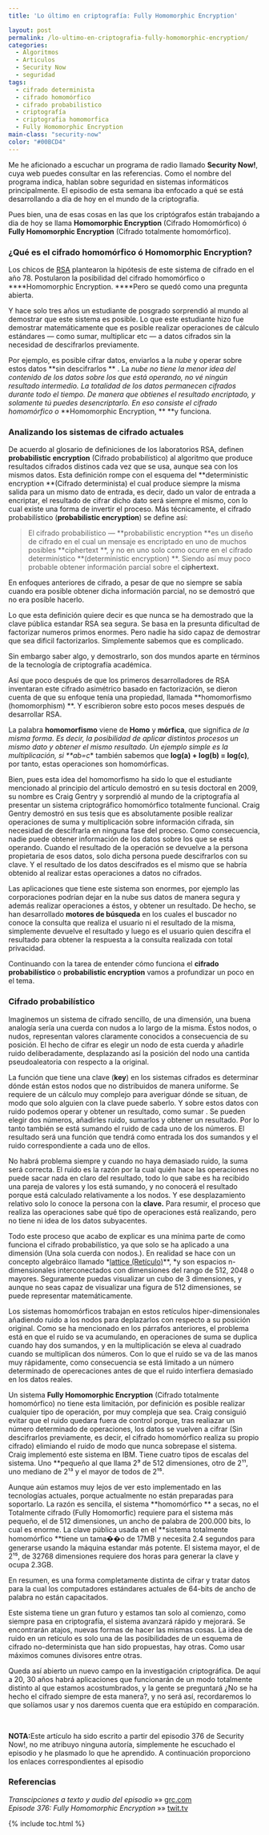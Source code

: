 ```yaml
---
title: 'Lo último en criptografía: Fully Homomorphic Encryption'

layout: post
permalink: /lo-ultimo-en-criptografia-fully-homomorphic-encryption/
categories:
  - Algoritmos
  - Articulos
  - Security Now
  - seguridad
tags:
  - cifrado determinista
  - cifrado homomórfico
  - cifrado probabilistico
  - criptografía
  - criptografia homomorfica
  - Fully Homomorphic Encryption
main-class: "security-now"
color: "#00BCD4"
---
```

[<img  title="Homomorphic Encryption" src="/assets/img/2012/11/Apps-preferences-desktop-cryptography-icon1.png" alt=""  />][1]  
Me he aficionado a escuchar un programa de radio llamado **Security Now!**, cuya web puedes consultar en las referencias. Como el nombre del programa indica, hablan sobre seguridad en sistemas informáticos principalmente. El episodio de esta semana iba enfocado a qué se está desarrollando a día de hoy en el mundo de la criptografía.

Pues bien, una de esas cosas en las que los criptógrafos están trabajando a dia de hoy se llama **Homomorphic Encryption** (Cifrado Homomórfico) ó **Fully Homomorphic Encryption** (Cifrado totalmente homomórfico).

### ¿Qué es el cifrado homomórfico ó **Homomorphic Encryption**?

Los chicos de <a href="http://es.wikipedia.org/wiki/RSA" target="_blank">RSA</a> plantearon la hipótesis de este sistema de cifrado en el año 78. Postularon la posibilidad del cifrado homomórfico o ****Homomorphic Encryption. ****Pero se quedó como una pregunta abierta.

Y hace solo tres años un estudiante de posgrado sorprendió al mundo al demostrar que este sistema es posible. Lo que este estudiante hizo fue demostrar matemáticamente que es posible realizar operaciones de cálculo estándares &#8212; como sumar, multiplicar etc &#8212; a datos cifrados sin la necesidad de descifrarlos previamente.

Por ejemplo, es posible cifrar datos, enviarlos a la *nube* y operar sobre estos datos **sin descifrarlos ** . La *nube *no tiene la menor idea del contenido de los datos sobre los que está operando, no vé ningún resultado intermedio. La totalidad de los datos permanecen cifrados durante todo el tiempo. De manera que obtienes el resultado encriptado, y solamente tú puedes desencriptarlo. En eso consiste el cifrado homomórfico o** **Homomorphic Encryption, ** **y funciona.  
<!--ad-->

### Analizando los sistemas de cifrado actuales

De acuerdo al glosario de definiciones de los laboratorios RSA, definen **probabilistic encryption** (Cifrado probabilístico) al algoritmo que produce resultados cifrados distinos cada vez que se usa, aunque sea con los mismos datos. Esta definición rompe con el esquema del **deterministic encryption **(Cifrado determinista) el cual produce siempre la misma salida para un mismo dato de entrada, es decir, dado un valor de entrada a encriptar, el resultado de cifrar dicho dato será siempre el mismo, con lo cual existe una forma de invertir el proceso. Más técnicamente, el cifrado probabilístico (**probabilistic encryption**) se define así:

> El cifrado probabilístico &#8212; **probabilistic encryption **es un diseño de cifrado en el cual un mensaje es encriptado en uno de muchos posibles **ciphertext **, y no en uno solo como ocurre en el cifrado determinístico **(deterministic encryption) **. Siendo así muy poco probable obtener información parcial sobre el **ciphertext.**

En enfoques anteriores de cifrado, a pesar de que no siempre se sabía cuando era posible obtener dicha información parcial, no se demostró que no era posible hacerlo.

Lo que esta definición quiere decir es que nunca se ha demostrado que la clave pública estandar RSA sea segura. Se basa en la presunta dificultad de factorizar numeros primos enormes. Pero nadie ha sido capaz de demostrar que sea dificil factorizarlos. Simplemente sabemos que es complicado.

Sin embargo saber algo, y demostrarlo, son dos mundos aparte en términos de la tecnología de criptografía académica.

Así que poco después de que los primeros desarrolladores de RSA inventaran este cifrado asimétrico basado en factorización, se dieron cuenta de que su enfoque tenía una propiedad, llamada **homomorfismo (homomorphism) **. Y escribieron sobre esto pocos meses después de desarrollar RSA.

La palabra **homomorfismo** viene de **Homo** y **mórfica**, que significa *de la misma forma. *Es decir, la posibilidad de aplicar distintos procesos un mismo dato y obtener el mismo resultado. Un ejemplo simple es la multiplicación, si **a*b=c** también sabemos que **log(a) + log(b) = log(c)**, por tanto, estas operaciones son homomórficas.

Bien, pues esta idea del homomorfismo ha sido lo que el estudiante mencionado al principio del artículo demostró en su tesis doctoral en 2009, su nombre es Craig Gentry y sorprendió al mundo de la criptografía al presentar un sistema criptográfico homomórfico totalmente funcional. Craig Gentry demostró en sus tesis que es absolutamente posible realizar operaciones de suma y multiplicación sobre información cifrada, sin necesidad de descifrarla en ninguna fase del proceso. Como consecuencia, nadie puede obtener información de los datos sobre los que se está operando. Cuando el resultado de la operación se devuelve a la persona propietaria de esos datos, solo dicha persona puede descifrarlos con su clave. Y el resultado de los datos descifrados es el mismo que se habría obtenido al realizar estas operaciones a datos no cifrados.

Las aplicaciones que tiene este sistema son enormes, por ejemplo las corporaciones podrían dejar en la nube sus datos de manera segura y además realizar operaciones a éstos, y obtener un resultado. De hecho, se han desarrollado **motores de búsqueda** en los cuales el buscador no conoce la consulta que realiza el usuario ni el resultado de la misma, simplemente devuelve el resultado y luego es el usuario quien descifra el resultado para obtener la respuesta a la consulta realizada con total privacidad.

Continuando con la tarea de entender cómo funciona el **cifrado probabilístico** o **probabilistic encryption** vamos a profundizar un poco en el tema.

### Cifrado probabilístico

Imaginemos un sistema de cifrado sencillo, de una dimensión, una buena analogía sería una cuerda con nudos a lo largo de la misma. Éstos nodos, o nudos, representan valores claramente conocidos a consecuencia de su posición. El hecho de cifrar es elegir un nodo de esta cuerda y añadirle ruido deliberadamente, desplazando así la posición del nodo una cantida pseudoaleatoria con respecto a la original.

La función que tiene una clave (**key**) en los sistemas cifrados es determinar dónde están estos nodos que no distribuidos de manera uniforme. Se requiere de un cálculo muy complejo para averiguar dónde se situan, de modo que solo alguien con la clave puede saberlo. Y sobre estos datos con ruido podemos operar y obtener un resultado, como sumar . Se pueden elegir dos números, añadirles ruido, sumarlos y obtener un resultado. Por lo tanto también se está sumando el ruido de cada uno de los números. El resultado será una función que tendrá como entrada los dos sumandos y el ruido correspondiente a cada uno de ellos.

No habrá problema siempre y cuando no haya demasiado ruido, la suma será correcta. El ruido es la razón por la cual quién hace las operaciones no puede sacar nada en claro del resultado, todo lo que sabe es ha recibido una pareja de valores y los está sumando, y no conocerá el resultado porque está calculado relativamente a los nodos. Y ese desplazamiento relativo solo lo conoce la persona con la **clave.** Para resumir, el proceso que realiza las operaciones sabe qué tipo de operaciones está realizando, pero no tiene ni idea de los datos subyacentes.

Todo este proceso que acabo de explicar es una mínima parte de como funciona el cifrado probabilístico, ya que solo se ha aplicado a una dimensión (Una sola cuerda con nodos.). En realidad se hace con un concepto algebráico llamado *<a href="http://es.wikipedia.org/wiki/Ret%C3%ADculo_%28matem%C3%A1ticas%29" target="_blank">lattice (Retículo)</a>**, *y son espacios n-dimensionales interconectados con dimensiones del rango de 512, 2048 o mayores. Seguramente puedas visualizar un cubo de 3 dimensiones, y aunque no seas capaz de visualizar una figura de 512 dimensiones, se puede representar matemáticamente.

Los sistemas homomórficos trabajan en estos retículos hiper-dimensionales añadiendo ruido a los nodos para deplazarlos con respecto a su posición original. Como se ha mencionado en los párrafos anteriores, el problema está en que el ruido se va acumulando, en operaciones de suma se duplica cuando hay dos sumandos, y en la multiplicación se eleva al cuadrado cuando se multiplican dos números. Con lo que el ruido se va de las manos muy rápidamente, como consecuencia se está limitado a un número determinado de operecaciones antes de que el ruido interfiera demasiado en los datos reales.

Un sistema **Fully Homomorphic Encryption** (Cifrado totalmente homomórfico) no tiene esta limitación, por definición es posible realizar cualquier tipo de operación, por muy compleja que sea. Craig consiguió evitar que el ruido quedara fuera de control porque, tras realiazar un número determinado de operaciones, los datos se vuelven a cifrar (Sin descifrarlos previamente, es decir, el cifrado homomórfico realiza su propio cifrado) elimiando el ruido de modo que nunca sobrepase el sistema.  
Craig implementó este sistema en IBM. Tiene cuatro tipos de escalas del sistema. Uno **pequeño al que llama 2⁹ de 512 dimensiones, otro de 2¹¹, uno mediano de 2¹³ y el mayor de todos de 2¹⁵.

Aunque aún estamos muy lejos de ver esto implementado en las tecnologías actuales, porque actualmente no están preparadas para soportarlo. La razón es sencilla, el sistema **homomórfico ** a secas, no el Totalmente cifrado (Fully Homomorfic) requiere para el sistema más pequeño, el de 512 dimensiones, un ancho de palabra de 200.000 bits, lo cual es enorme. La clave pública usada en el **sistema totalmente homomórfico **tiene un tama��o de 17MB y necesita 2.4 segundos para generarse usando la máquina estandar más potente. El sistema mayor, el de 2¹⁵, de 32768 dimensiones requiere dos horas para generar la clave y ocupa 2.3GB.

En resumen, es una forma completamente distinta de cifrar y tratar datos para la cual los computadores estándares actuales de 64-bits de ancho de palabra no están capacitados.

Este sistema tiene un gran futuro y estamos tan solo al comienzo, como siempre pasa en criptografía, el sistema avanzará rápido y mejorará. Se encontrarán atajos, nuevas formas de hacer las mismas cosas. La idea de ruido en un retículo es solo una de las posibilidades de un esquema de cifrado no-determinista que han sido propuestas, hay otras. Como usar máximos comunes divisores entre otras.

Queda así abierto un nuevo campo en la investigación criptográfica. De aquí a 20, 30 años habrá aplicaciones que funcionarán de un modo totalmente distinto al que estamos acostumbrados, y la gente se preguntará ¿No se ha hecho el cifrado siempre de esta manera?, y no será así, recordaremos lo que solíamos usar y nos daremos cuenta que era estúpido en comparación.

&nbsp;

<p class="alert">
  <strong>NOTA:</strong>Este artículo ha sido escrito a partir del episodio 376 de Security Now!, no me atribuyo ninguna autoría, simplemente he escuchado el episodio y he plasmado lo que he aprendido. A continuación proporciono los enlaces correspondientes al episodio
</p>

### Referencias

*Transcipciones a texto y audio del episodio* »» <a href="http://www.grc.com/securitynow.htm" target="_blank">grc.com</a>  
*Episode 376: Fully Homomorphic Encryption* »» <a href="http://twit.tv/show/security-now/376" target="_blank">twit.tv</a>





 [1]: /assets/img/2012/11/Apps-preferences-desktop-cryptography-icon1.png

{% include toc.html %}
